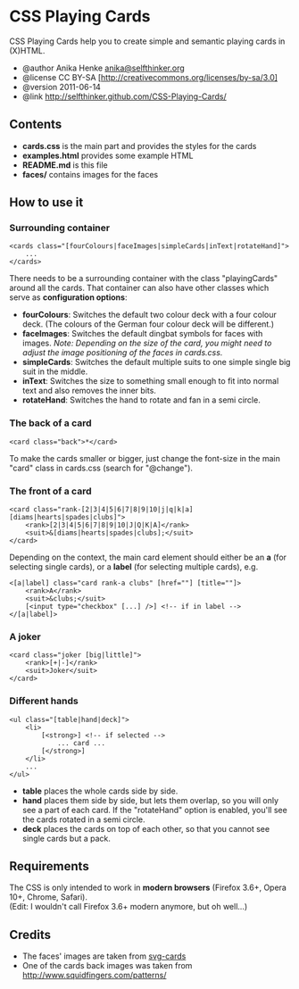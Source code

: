 CSS Playing Cards
=================

CSS Playing Cards help you to create simple and semantic playing cards in (X)HTML.

* @author   Anika Henke <anika@selfthinker.org>
* @license  CC BY-SA [http://creativecommons.org/licenses/by-sa/3.0]
* @version  2011-06-14
* @link     http://selfthinker.github.com/CSS-Playing-Cards/

Contents
--------

* **cards.css** is the main part and provides the styles for the cards
* **examples.html** provides some example HTML
* **README.md** is this file
* **faces/** contains images for the faces

How to use it
-------------

### Surrounding container

    <cards class="[fourColours|faceImages|simpleCards|inText|rotateHand]">
        ...
    </cards>

There needs to be a surrounding container with the class "playingCards" around all the cards. That container can also have other classes which serve as **configuration options**:

* **fourColours**: Switches the default two colour deck with a four colour deck. (The colours of the German four colour deck will be different.)
* **faceImages**: Switches the default dingbat symbols for faces with images. *Note: Depending on the size of the card, you might need to adjust the image positioning of the faces in cards.css.*
* **simpleCards**: Switches the default multiple suits to one simple single big suit in the middle.
* **inText**: Switches the size to something small enough to fit into normal text and also removes the inner bits.
* **rotateHand**: Switches the hand to rotate and fan in a semi circle.

### The back of a card

    <card class="back">*</card>

To make the cards smaller or bigger, just change the font-size in the main "card" class in cards.css (search for "@change").

### The front of a card

    <card class="rank-[2|3|4|5|6|7|8|9|10|j|q|k|a] [diams|hearts|spades|clubs]">
        <rank>[2|3|4|5|6|7|8|9|10|J|Q|K|A]</rank>
        <suit>&[diams|hearts|spades|clubs];</suit>
    </card>

Depending on the context, the main card element should either be an **a** (for selecting single cards), or a **label** (for selecting multiple cards), e.g.

    <[a|label] class="card rank-a clubs" [href=""] [title=""]>
        <rank>A</rank>
        <suit>&clubs;</suit>
        [<input type="checkbox" [...] />] <!-- if in label -->
    </[a|label]>

### A joker

    <card class="joker [big|little]">
        <rank>[+|-]</rank>
        <suit>Joker</suit>
    </card>

### Different hands

    <ul class="[table|hand|deck]">
        <li>
            [<strong>] <!-- if selected -->
                ... card ...
            [</strong>]
        </li>
        ...
    </ul>

* **table** places the whole cards side by side.
* **hand** places them side by side, but lets them overlap, so you will only see a part of each card. If the "rotateHand" option is enabled, you'll see the cards rotated in a semi circle.
* **deck** places the cards on top of each other, so that you cannot see single cards but a pack.

Requirements
------------

The CSS is only intended to work in **modern browsers** (Firefox 3.6+, Opera 10+, Chrome, Safari).  
(Edit: I wouldn't call Firefox 3.6+ modern anymore, but oh well...)

Credits
-------

* The faces' images are taken from [svg-cards](http://svg-cards.sourceforge.net/)
* One of the cards back images was taken from http://www.squidfingers.com/patterns/
